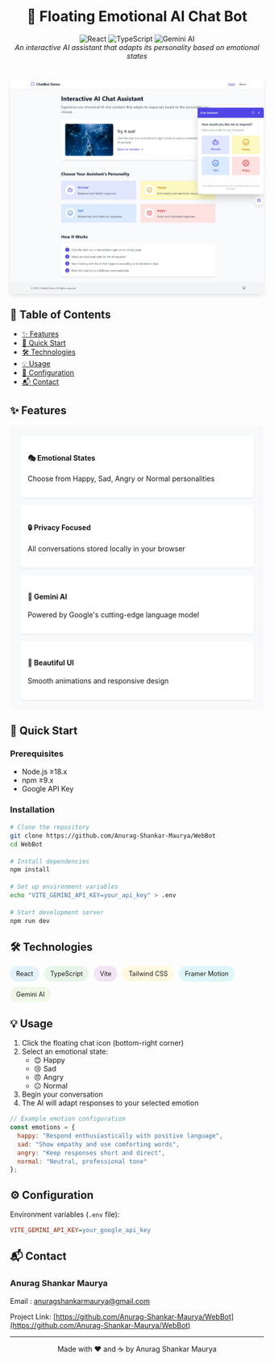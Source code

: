 # <div align="center">🤖 Floating Emotional AI Chat Bot</div>

<div align="center">
  <img src="https://img.shields.io/badge/React-20232A?style=for-the-badge&logo=react&logoColor=61DAFB" alt="React">
  <img src="https://img.shields.io/badge/TypeScript-007ACC?style=for-the-badge&logo=typescript&logoColor=white" alt="TypeScript">
  <img src="https://img.shields.io/badge/Gemini_AI-4285F4?style=for-the-badge&logo=google&logoColor=white" alt="Gemini AI">
</div>

<div align="center">
  <em>An interactive AI assistant that adapts its personality based on emotional states</em>
</div>

<br>

<div style="display: flex; justify-content: center; margin: 20px 0;">
  <img src="img.png" alt="Demo Screenshot" style="border-radius: 8px; box-shadow: 0 4px 8px rgba(0,0,0,0.1); max-width: 100%;">
</div>

## 📌 Table of Contents

<!-- TOC -->

- [✨ Features](#-features)
- [🚀 Quick Start](#-quick-start)
- [🛠 Technologies](#-technologies)
- [💡 Usage](#-usage)
- [📎 Configuration](#-configuration)
- [📬 Contact](#-contact)

<!-- /TOC -->

## ✨ Features

<div style="background: #f8f9fa; padding: 20px; border-radius: 8px; margin: 15px 0;">
  <div style="display: grid; grid-template-columns: repeat(auto-fit, minmax(250px, 1fr)); gap: 15px;">
    <div style="background: white; padding: 15px; border-radius: 6px; box-shadow: 0 2px 4px rgba(0,0,0,0.05);">
      <h4>🎭 Emotional States</h4>
      <p>Choose from Happy, Sad, Angry or Normal personalities</p>
    </div>
    <div style="background: white; padding: 15px; border-radius: 6px; box-shadow: 0 2px 4px rgba(0,0,0,0.05);">
      <h4>🔒 Privacy Focused</h4>
      <p>All conversations stored locally in your browser</p>
    </div>
    <div style="background: white; padding: 15px; border-radius: 6px; box-shadow: 0 2px 4px rgba(0,0,0,0.05);">
      <h4>🤖 Gemini AI</h4>
      <p>Powered by Google's cutting-edge language model</p>
    </div>
    <div style="background: white; padding: 15px; border-radius: 6px; box-shadow: 0 2px 4px rgba(0,0,0,0.05);">
      <h4>🎨 Beautiful UI</h4>
      <p>Smooth animations and responsive design</p>
    </div>
  </div>
</div>

## 🚀 Quick Start

### Prerequisites

- Node.js ≥18.x
- npm ≥9.x
- Google API Key

### Installation

```bash
# Clone the repository
git clone https://github.com/Anurag-Shankar-Maurya/WebBot
cd WebBot

# Install dependencies
npm install

# Set up environment variables
echo "VITE_GEMINI_API_KEY=your_api_key" > .env

# Start development server
npm run dev
```

## 🛠 Technologies

<div style="display: flex; flex-wrap: wrap; gap: 10px; margin: 15px 0;">
  <div style="background: #e3f2fd; padding: 8px 12px; border-radius: 20px; font-size: 0.9em;">React</div>
  <div style="background: #e8f5e9; padding: 8px 12px; border-radius: 20px; font-size: 0.9em;">TypeScript</div>
  <div style="background: #f3e5f5; padding: 8px 12px; border-radius: 20px; font-size: 0.9em;">Vite</div>
  <div style="background: #fff8e1; padding: 8px 12px; border-radius: 20px; font-size: 0.9em;">Tailwind CSS</div>
  <div style="background: #e0f7fa; padding: 8px 12px; border-radius: 20px; font-size: 0.9em;">Framer Motion</div>
  <div style="background: #f1f8e9; padding: 8px 12px; border-radius: 20px; font-size: 0.9em;">Gemini AI</div>
</div>

## 💡 Usage

1. Click the floating chat icon (bottom-right corner)
2. Select an emotional state:
    - 😊 Happy
    - 😢 Sad
    - 😠 Angry
    - 😐 Normal
3. Begin your conversation
4. The AI will adapt responses to your selected emotion

```javascript
// Example emotion configuration
const emotions = {
  happy: "Respond enthusiastically with positive language",
  sad: "Show empathy and use comforting words",
  angry: "Keep responses short and direct",
  normal: "Neutral, professional tone"
};
```

## ⚙ Configuration

Environment variables (`.env` file):

```ini
VITE_GEMINI_API_KEY=your_google_api_key
```

## 📬 Contact

### Anurag Shankar Maurya

Email : [anuragshankarmaurya@gmail.com](anuragshankarmaurya@gmail.com)

Project Link: [https://github.com/Anurag-Shankar-Maurya/WebBot](https://github.com/Anurag-Shankar-Maurya/WebBot)

---

<div align="center">
  Made with ❤️ and ☕ by Anurag Shankar Maurya
</div>